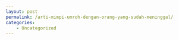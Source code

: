 ```yaml
---
layout: post
permalink: /arti-mimpi-umroh-dengan-orang-yang-sudah-meninggal/
categories:
    - Uncategorized
---
```


